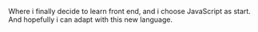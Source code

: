 Where i finally decide to learn front end, and i choose JavaScript as start. And hopefully i can adapt with this new language.
